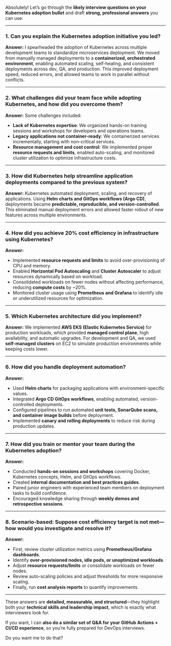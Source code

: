 Absolutely! Let’s go through the **likely interview questions on your Kubernetes adoption bullet** and draft **strong, professional answers** you can use:

---

### **1. Can you explain the Kubernetes adoption initiative you led?**

**Answer:**
I spearheaded the adoption of Kubernetes across multiple development teams to standardize microservices deployment. We moved from manually managed deployments to a **containerized, orchestrated environment**, enabling automated scaling, self-healing, and consistent deployments across dev, QA, and production. This improved deployment speed, reduced errors, and allowed teams to work in parallel without conflicts.

---

### **2. What challenges did your team face while adopting Kubernetes, and how did you overcome them?**

**Answer:**
Some challenges included:

* **Lack of Kubernetes expertise**: We organized hands-on training sessions and workshops for developers and operations teams.
* **Legacy applications not container-ready**: We containerized services incrementally, starting with non-critical services.
* **Resource management and cost control**: We implemented proper **resource requests and limits**, enabled auto-scaling, and monitored cluster utilization to optimize infrastructure costs.

---

### **3. How did Kubernetes help streamline application deployments compared to the previous system?**

**Answer:**
Kubernetes automated deployment, scaling, and recovery of applications. Using **Helm charts and GitOps workflows (Argo CD)**, deployments became **predictable, reproducible, and version-controlled**. This eliminated manual deployment errors and allowed faster rollout of new features across multiple environments.

---

### **4. How did you achieve 20% cost efficiency in infrastructure using Kubernetes?**

**Answer:**

* Implemented **resource requests and limits** to avoid over-provisioning of CPU and memory.
* Enabled **Horizontal Pod Autoscaling** and **Cluster Autoscaler** to adjust resources dynamically based on workload.
* Consolidated workloads on fewer nodes without affecting performance, reducing **compute costs** by ~20%.
* Monitored cluster usage using **Prometheus and Grafana** to identify idle or underutilized resources for optimization.

---

### **5. Which Kubernetes architecture did you implement?**

**Answer:**
We implemented **AWS EKS (Elastic Kubernetes Service)** for production workloads, which provided **managed control plane**, high availability, and automatic upgrades. For development and QA, we used **self-managed clusters** on EC2 to simulate production environments while keeping costs lower.

---

### **6. How did you handle deployment automation?**

**Answer:**

* Used **Helm charts** for packaging applications with environment-specific values.
* Integrated **Argo CD GitOps workflows**, enabling automated, version-controlled deployments.
* Configured pipelines to run automated **unit tests, SonarQube scans, and container image builds** before deployment.
* Implemented **canary and rolling deployments** to reduce risk during production updates.

---

### **7. How did you train or mentor your team during the Kubernetes adoption?**

**Answer:**

* Conducted **hands-on sessions and workshops** covering Docker, Kubernetes concepts, Helm, and GitOps workflows.
* Created **internal documentation and best practices guides**.
* Paired junior engineers with experienced team members on deployment tasks to build confidence.
* Encouraged knowledge sharing through **weekly demos and retrospective sessions**.

---

### **8. Scenario-based: Suppose cost efficiency target is not met—how would you investigate and resolve it?**

**Answer:**

* First, review cluster utilization metrics using **Prometheus/Grafana dashboards**.
* Identify **over-provisioned nodes, idle pods, or unoptimized workloads**.
* Adjust **resource requests/limits** or consolidate workloads on fewer nodes.
* Review auto-scaling policies and adjust thresholds for more responsive scaling.
* Finally, run **cost analysis reports** to quantify improvements.

---

These answers are **detailed, measurable, and structured**—they highlight both your **technical skills and leadership impact**, which is exactly what interviewers look for.

If you want, I can **also do a similar set of Q&A for your GitHub Actions + CI/CD experience**, so you’re fully prepared for DevOps interviews.

Do you want me to do that?
